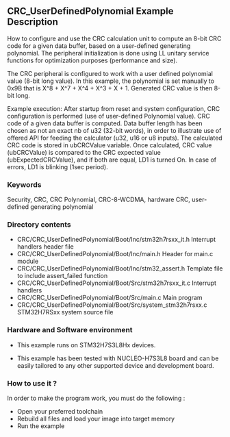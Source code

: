 ## <b>CRC_UserDefinedPolynomial Example Description</b>

How to configure and use the CRC calculation unit to compute an 8-bit CRC code
for a given data buffer, based on a user-defined generating polynomial. The
peripheral initialization is done using LL unitary service functions for
optimization purposes (performance and size).

The CRC peripheral is configured to work with a user defined polynomial value (8-bit long value).
In this example, the polynomial is set manually to 0x9B that is X^8 + X^7 + X^4 + X^3 + X + 1.
Generated CRC value is then 8-bit long.

Example execution:
After startup from reset and system configuration, CRC configuration is performed (use of user-defined Polynomial value).
CRC code of a given data buffer is computed.
Data buffer length has been chosen as not an exact nb of u32 (32-bit words), in order to illustrate
use of offered API for feeding the calculator (u32, u16 or u8 inputs).
The calculated CRC code is stored in ubCRCValue variable.
Once calculated, CRC value (ubCRCValue) is compared to the CRC expected value (ubExpectedCRCValue),
and if both are equal, LD1 is turned On.
In case of errors, LD1 is blinking (1sec period).


### <b>Keywords</b>

Security, CRC, CRC Polynomial, CRC-8-WCDMA, hardware CRC, user-defined generating polynomial

### <b>Directory contents</b>

  - CRC/CRC_UserDefinedPolynomial/Boot/Inc/stm32h7rsxx_it.h              Interrupt handlers header file
  - CRC/CRC_UserDefinedPolynomial/Boot/Inc/main.h                        Header for main.c module
  - CRC/CRC_UserDefinedPolynomial/Boot/Inc/stm32_assert.h                Template file to include assert_failed function
  - CRC/CRC_UserDefinedPolynomial/Boot/Src/stm32h7rsxx_it.c              Interrupt handlers
  - CRC/CRC_UserDefinedPolynomial/Boot/Src/main.c                        Main program
  - CRC/CRC_UserDefinedPolynomial/Boot/Src/system_stm32h7rsxx.c          STM32H7RSxx system source file


### <b>Hardware and Software environment</b> 

  - This example runs on STM32H7S3L8Hx devices.

  - This example has been tested with NUCLEO-H7S3L8 board and can be
    easily tailored to any other supported device and development board.

### <b>How to use it ?</b> 

In order to make the program work, you must do the following :

 - Open your preferred toolchain
 - Rebuild all files and load your image into target memory
 - Run the example

